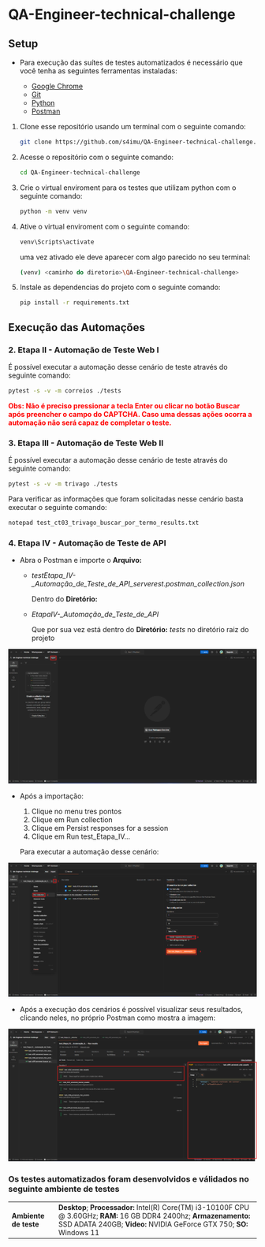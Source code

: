 # QA-Engineer-technical-challenge

## Setup

- Para execução das suítes de testes automatizados é necessário que você tenha as seguintes ferramentas instaladas:

  - [Google Chrome](https://www.google.com/intl/pt-BR/chrome/)
  - [Git](https://git-scm.com/downloads)
  - [Python](https://www.python.org/downloads/)
  - [Postman](https://www.postman.com/downloads/)

1. Clone esse repositório usando um terminal com o seguinte comando:

   ```bash
   git clone https://github.com/s4imu/QA-Engineer-technical-challenge.git
   ```

2. Acesse o repositório com o seguinte comando:
   ```bash
   cd QA-Engineer-technical-challenge
   ```
3. Crie o virtual enviroment para os testes que utilizam python com o seguinte comando:

   ```bash
   python -m venv venv
   ```

4. Ative o virtual enviroment com o seguinte comando:
   ```bash
   venv\Scripts\activate
   ```
   uma vez ativado ele deve aparecer com algo parecido no seu terminal:
   ```bash
   (venv) <caminho do diretorio>\QA-Engineer-technical-challenge>
   ```
5. Instale as dependencias do projeto com o seguinte comando:
   ```bash
   pip install -r requirements.txt
   ```

## Execução das Automações

### 2. Etapa II - Automação de Teste Web I

É possível executar a automação desse cenário de teste através do seguinte comando:

```bash
pytest -s -v -m correios ./tests
```

<span style="color: red; font-weight: bold">Obs: Não é preciso pressionar a tecla Enter ou clicar no botão Buscar após preencher o campo do CAPTCHA. Caso uma dessas ações ocorra a automação não será capaz de completar o teste.</span>

### 3. Etapa III - Automação de Teste Web II

É possível executar a automação desse cenário de teste através do seguinte comando:

```bash
pytest -s -v -m trivago ./tests
```

Para verificar as informações que foram solicitadas nesse cenário basta executar o seguinte comando:

```bash
notepad test_ct03_trivago_buscar_por_termo_results.txt
```

### 4. Etapa IV - Automação de Teste de API

- Abra o Postman e importe o **Arquivo:**

  - _test*Etapa_IV*-\_Automação_de_Teste_de_API_serverest.postman_collection.json_

    Dentro do **Diretório:**

  - _Etapa*IV*-\_Automação_de_Teste_de_API_

    Que por sua vez está dentro do **Diretório:** _tests_ no diretório raiz do projeto

![Import Postman](asserts/import_postman.png)

- Após a importação:

  1. Clique no menu tres pontos
  2. Clique em Run collection
  3. Clique em Persist responses for a session
  4. Clique em Run test_Etapa_IV...

  Para executar a automação desse cenário:

![Executar Automação Postman](asserts/executar_automacao_postman.png)

- Após a execução dos cenários é possível visualizar seus resultados, clicando neles, no próprio Postman como mostra a imagem:

![Resultado Automação Postman](asserts/resultado_postman.png)

### Os testes automatizados foram desenvolvidos e válidados no seguinte ambiente de testes

|                       |                                                                                                                                                                                                |
| --------------------- | ---------------------------------------------------------------------------------------------------------------------------------------------------------------------------------------------- |
| **Ambiente de teste** | **Desktop**; **Processador:** Intel(R) Core(TM) i3-10100F CPU @ 3.60GHz; **RAM:** 16 GB DDR4 2400hz; **Armazenamento:** SSD ADATA 240GB; **Video:** NVIDIA GeForce GTX 750; **SO:** Windows 11 |
